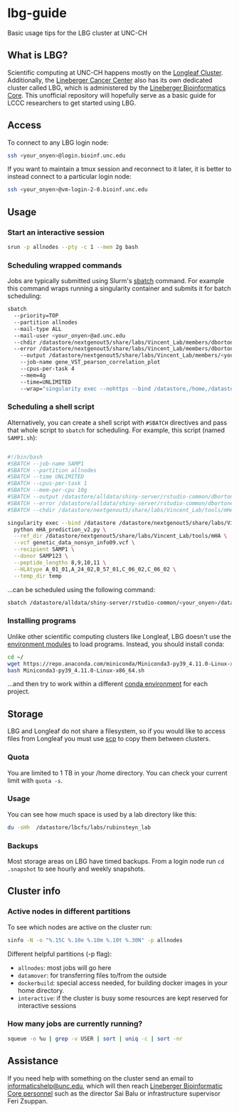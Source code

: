 # lbg-guide
Basic usage tips for the LBG cluster at UNC-CH

## What is LBG?
Scientific computing at UNC-CH happens mostly on the [Longleaf Cluster](https://its.unc.edu/research-computing/longleaf-cluster/). Additionally, the [Lineberger Cancer Center](https://unclineberger.org/) also has its own dedicated cluster called LBG, which is administered by the [Lineberger Bioinformatics Core](https://lbc.unc.edu/). This unofficial repository will hopefully serve as a basic guide for LCCC researchers to get started using LBG. 

## Access

To connect to any LBG login node: 

```sh
ssh <your_onyen>@login.bioinf.unc.edu
```

If you want to maintain a tmux session and reconnect to it later, it is better to instead connect to a particular login node:

```sh
ssh <your_onyen>@vm-login-2-0.bioinf.unc.edu
```

## Usage

### Start an interactive session 

```sh 
srun -p allnodes --pty -c 1 --mem 2g bash
```

### Scheduling wrapped commands

Jobs are typically submitted using Slurm's [sbatch](https://slurm.schedmd.com/sbatch.html) command. For example this command wraps running a singularity container and submits it for batch scheduling: 

```sh
sbatch 
  --priority=TOP 
  --partition allnodes 
  --mail-type ALL 
  --mail-user <your_onyen>@ad.unc.edu 
  --chdir /datastore/nextgenout5/share/labs/Vincent_Lab/members/dbortone/rstudio-common/projects/testing/mtb_bridge/_run_scripts 
  --error /datastore/nextgenout5/share/labs/Vincent_Lab/members/dbortone/rstudio-common/projects/testing/mtb_bridge/_run_scripts/slurm_error_gene_VST_pearson_correlation_plot.txt 
    --output /datastore/nextgenout5/share/labs/Vincent_Lab/members/<your_onyen>/rstudio-common/projects/testing/mtb_bridge/_run_scripts/slurm_output_gene_VST_pearson_correlation_plot.txt 
    --job-name gene_VST_pearson_correlation_plot 
    --cpus-per-task 4 
    --mem=4g 
    --time=UNLIMITED 
    --wrap="singularity exec --nohttps --bind /datastore,/home,/datastore/alldata/shiny-server/rstudio-common/:/rstudio-common docker://benjaminvincentlab/rserver-binfotron:4.0.3.10 Rscript /datastore/nextgenout5/share/labs/Vincent_Lab/members/dbortone/rstudio-common/projects/testing/mtb_bridge/_run_scripts/gene_VST_pearson_correlation_plot.R"
```

### Scheduling a shell script

Alternatively, you can create a shell script with `#SBATCH` directives and pass that whole script to `sbatch` for scheduling. For example, this script (named `SAMP1.sh`): 

```sh

#!/bin/bash
#SBATCH --job-name SAMP1
#SBATCH --partition allnodes
#SBATCH --time UNLIMITED
#SBATCH --cpus-per-task 1
#SBATCH --mem-per-cpu 10g
#SBATCH --output /datastore/alldata/shiny-server/rstudio-common/dbortone/dataset_prep/OSU_mHA_VL194/cluster_output/mHA/SAMP1_out.txt
#SBATCH --error /datastore/alldata/shiny-server/rstudio-common/dbortone/dataset_prep/OSU_mHA_VL194/cluster_output/mHA/SAMP1_err.txt
#SBATCH --chdir /datastore/nextgenout5/share/labs/Vincent_Lab/tools/mHA

singularity exec --bind /datastore /datastore/nextgenout5/share/labs/Vincent_Lab/singularity/mHA.simg \
  python mHA_prediction_v2.py \
  --ref_dir /datastore/nextgenout5/share/labs/Vincent_Lab/tools/mHA \
  --vcf genetic_data_nonsyn_info09.vcf \
  --recipient SAMP1 \
  --donor SAMP123 \
  --peptide_lengths 8,9,10,11 \
  --HLAtype A_01_01,A_24_02,B_57_01,C_06_02,C_06_02 \
  --temp_dir temp
```
...can be scheduled using the following command:

```sh
sbatch /datastore/alldata/shiny-server/rstudio-common/<your_onyen>/dataset_prep/OSU_mHA_VL194/cluster_commands/mHA/SAMP1.sh
```
### Installing programs

Unlike other scientific computing clusters like Longleaf, LBG doesn't use the [environment modules](https://www.admin-magazine.com/HPC/Articles/Environment-Modules) to load programs. Instead, you should install conda: 

```sh 
cd ~/
wget https://repo.anaconda.com/miniconda/Miniconda3-py39_4.11.0-Linux-x86_64.sh
bash Miniconda3-py39_4.11.0-Linux-x86_64.sh
```

...and then try to work within a different [conda environment](https://docs.conda.io/projects/conda/en/latest/user-guide/tasks/manage-environments.html) for each project. 

## Storage

LBG and Longleaf do not share a filesystem, so if you would like to access files from Longleaf you must use [scp](https://linuxize.com/post/how-to-use-scp-command-to-securely-transfer-files/) to copy them between clusters. 


### Quota

You are limited to 1 TB in your /home directory. You can check your current limit with `quota -s`. 

### Usage

You can see how much space is used by a lab directory like this: 

```sh
du -sHh  /datastore/lbcfs/labs/rubinsteyn_lab
```

### Backups

Most storage areas on LBG have timed backups.  From a login node run `cd .snapshot` to see hourly and weekly snapshots.

## Cluster info

### Active nodes in different partitions
To see which nodes are active on the cluster run:

```sh
sinfo -N -o "%.15C %.10e %.10m %.10t %.30N" -p allnodes
```

Different helpful partitions (-p flag):

* `allnodes`:  most jobs will go here
* `datamover`: for transferring files to/from the outside
* `dockerbuild`: special access needed, for building docker images in your home directory.
* `interactive`: if the cluster is busy some resources are kept reserved for interactive sessions

### How many jobs are currently running?

```sh
squeue -o %u | grep -v USER | sort | uniq -c | sort -nr
```


## Assistance 

If you need help with something on the cluster send an email to [informaticshelp@unc.edu](mailto:informaticshelp@unc.edu), which will then reach [Lineberger Bioinformatic Core personnel](https://lbc.unc.edu/index.php/personnel) such as the director Sai Balu or infrastructure supervisor Feri Zsuppan. 
